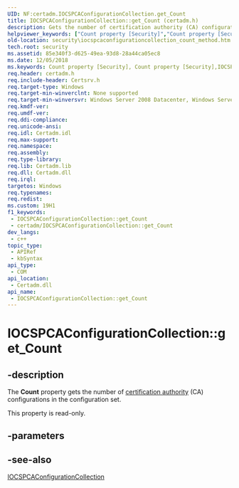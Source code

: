 ```yaml
---
UID: NF:certadm.IOCSPCAConfigurationCollection.get_Count
title: IOCSPCAConfigurationCollection::get_Count (certadm.h)
description: Gets the number of certification authority (CA) configurations in the configuration set.
helpviewer_keywords: ["Count property [Security]","Count property [Security]","IOCSPCAConfigurationCollection interface","IOCSPCAConfigurationCollection interface [Security]","Count property","IOCSPCAConfigurationCollection.Count","IOCSPCAConfigurationCollection.get_Count","IOCSPCAConfigurationCollection::Count","IOCSPCAConfigurationCollection::get_Count","certadm/IOCSPCAConfigurationCollection::Count","certadm/IOCSPCAConfigurationCollection::get_Count","get_Count","security.iocspcaconfigurationcollection_count_method"]
old-location: security\iocspcaconfigurationcollection_count_method.htm
tech.root: security
ms.assetid: 85e340f3-d625-49ea-93d8-28a44ca05ec8
ms.date: 12/05/2018
ms.keywords: Count property [Security], Count property [Security],IOCSPCAConfigurationCollection interface, IOCSPCAConfigurationCollection interface [Security],Count property, IOCSPCAConfigurationCollection.Count, IOCSPCAConfigurationCollection.get_Count, IOCSPCAConfigurationCollection::Count, IOCSPCAConfigurationCollection::get_Count, certadm/IOCSPCAConfigurationCollection::Count, certadm/IOCSPCAConfigurationCollection::get_Count, get_Count, security.iocspcaconfigurationcollection_count_method
req.header: certadm.h
req.include-header: Certsrv.h
req.target-type: Windows
req.target-min-winverclnt: None supported
req.target-min-winversvr: Windows Server 2008 Datacenter, Windows Server 2008 Enterprise [desktop apps only]
req.kmdf-ver: 
req.umdf-ver: 
req.ddi-compliance: 
req.unicode-ansi: 
req.idl: Certadm.idl
req.max-support: 
req.namespace: 
req.assembly: 
req.type-library: 
req.lib: Certadm.lib
req.dll: Certadm.dll
req.irql: 
targetos: Windows
req.typenames: 
req.redist: 
ms.custom: 19H1
f1_keywords:
 - IOCSPCAConfigurationCollection::get_Count
 - certadm/IOCSPCAConfigurationCollection::get_Count
dev_langs:
 - c++
topic_type:
 - APIRef
 - kbSyntax
api_type:
 - COM
api_location:
 - Certadm.dll
api_name:
 - IOCSPCAConfigurationCollection::get_Count
---
```


# IOCSPCAConfigurationCollection::get_Count


## -description

The <b>Count</b> property gets the number of <a href="/windows/desktop/SecGloss/c-gly">certification authority</a> (CA) configurations  in the configuration set.

This property is read-only.

## -parameters

## -see-also

<a href="/windows/desktop/api/certadm/nn-certadm-iocspcaconfigurationcollection">IOCSPCAConfigurationCollection</a>

